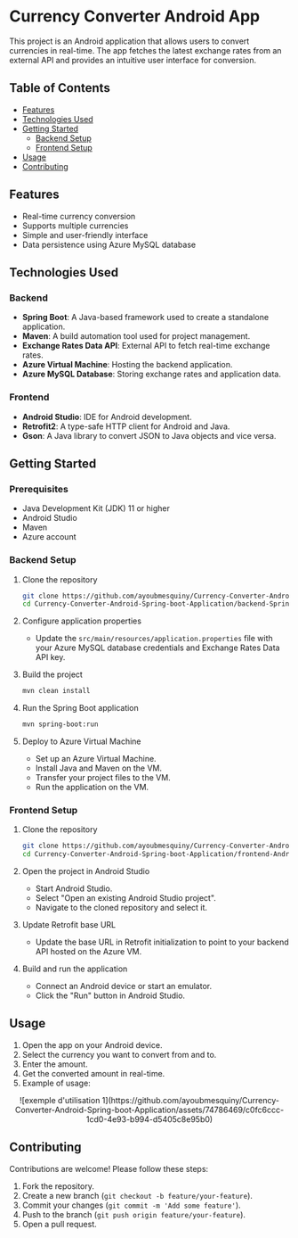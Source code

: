 # Currency Converter Android App

This project is an Android application that allows users to convert currencies in real-time. The app fetches the latest exchange rates from an external API and provides an intuitive user interface for conversion.

## Table of Contents

- [Features](#features)
- [Technologies Used](#technologies-used)
- [Getting Started](#getting-started)
  - [Backend Setup](#backend-setup)
  - [Frontend Setup](#frontend-setup)
- [Usage](#usage)
- [Contributing](#contributing)

## Features

- Real-time currency conversion
- Supports multiple currencies
- Simple and user-friendly interface
- Data persistence using Azure MySQL database

## Technologies Used

### Backend

- **Spring Boot**: A Java-based framework used to create a standalone application.
- **Maven**: A build automation tool used for project management.
- **Exchange Rates Data API**: External API to fetch real-time exchange rates.
- **Azure Virtual Machine**: Hosting the backend application.
- **Azure MySQL Database**: Storing exchange rates and application data.

### Frontend

- **Android Studio**: IDE for Android development.
- **Retrofit2**: A type-safe HTTP client for Android and Java.
- **Gson**: A Java library to convert JSON to Java objects and vice versa.

## Getting Started

### Prerequisites

- Java Development Kit (JDK) 11 or higher
- Android Studio
- Maven
- Azure account

### Backend Setup

1. Clone the repository
    ```sh
    git clone https://github.com/ayoubmesquiny/Currency-Converter-Android-Spring-boot-Application.git
    cd Currency-Converter-Android-Spring-boot-Application/backend-SpringBoot/currency_converter
    ```

2. Configure application properties
    - Update the `src/main/resources/application.properties` file with your Azure MySQL database credentials and Exchange Rates Data API key.

3. Build the project
    ```sh
    mvn clean install
    ```

4. Run the Spring Boot application
    ```sh
    mvn spring-boot:run
    ```

5. Deploy to Azure Virtual Machine
    - Set up an Azure Virtual Machine.
    - Install Java and Maven on the VM.
    - Transfer your project files to the VM.
    - Run the application on the VM.

### Frontend Setup

1. Clone the repository
    ```sh
    git clone https://github.com/ayoubmesquiny/Currency-Converter-Android-Spring-boot-Application.git
    cd Currency-Converter-Android-Spring-boot-Application/frontend-AndroidStudio/CurrencyExchange
    ```

2. Open the project in Android Studio
    - Start Android Studio.
    - Select "Open an existing Android Studio project".
    - Navigate to the cloned repository and select it.

3. Update Retrofit base URL
    - Update the base URL in Retrofit initialization to point to your backend API hosted on the Azure VM.

4. Build and run the application
    - Connect an Android device or start an emulator.
    - Click the "Run" button in Android Studio.

## Usage

1. Open the app on your Android device.
2. Select the currency you want to convert from and to.
3. Enter the amount.
4. Get the converted amount in real-time.
5. Example of usage:

<p align="center">
![exemple d'utilisation 1](https://github.com/ayoubmesquiny/Currency-Converter-Android-Spring-boot-Application/assets/74786469/c0fc6ccc-1cd0-4e93-b994-d5405c8e95b0)
</p>

## Contributing

Contributions are welcome! Please follow these steps:

1. Fork the repository.
2. Create a new branch (`git checkout -b feature/your-feature`).
3. Commit your changes (`git commit -m 'Add some feature'`).
4. Push to the branch (`git push origin feature/your-feature`).
5. Open a pull request.
